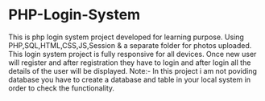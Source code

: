 # PHP-Login-System
This is php login system project developed for learning purpose.
Using PHP,SQL,HTML,CSS,JS,Session &amp; a separate folder for photos uploaded.
This login system project is fully responsive for all devices.
Once new user will register and after registration they have to login and after login all the details of the user will be displayed.
Note:- In this project i am not poviding database you have to create a database and table in your local system in order to check the functionality.
